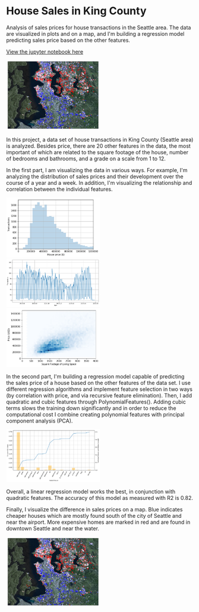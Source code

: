 # House Sales in King County
Analysis of sales prices for house transactions in the Seattle area. The data are visualized in plots and on a map, and I'm building a regression model predicting sales price based on the other features.

[View the jupyter notebook here](https://nbviewer.jupyter.org/github/christopherbronner/house-prices/blob/master/house_prices_deliver.ipynb)

<img src="images/img-map.png" width="50%" height="50%">

In this project, a data set of house transactions in King County (Seattle area) is analyzed. Besides price, there are 20 other features in the data, the most important of which are related to the square footage of the house, number of bedrooms and bathrooms, and a grade on a scale from 1 to 12.

In the first part, I am visualizing the data in various ways. For example, I'm analyzing the distribution of sales prices and their development over the course of a year and a week. In addition, I'm visualizing the relationship and correlation between the individual features.

<img src="images/img-price-histogram.png" width="50%" height="50%">

<img src="images/img-prices-year.png" width="50%" height="50%">

<img src="images/img-price-sqft.png" width="50%" height="50%">

In the second part, I'm building a regression model capable of predicting the sales price of a house based on the other features of the data set. I use different regression algorithms and implement feature selection in two ways (by correlation with price, and via recursive feature elimination). Then, I add quadratic and cubic features through PolynomialFeatures(). Adding cubic terms slows the training down significantly and in order to reduce the computational cost I combine creating polynomial features with principal component analysis (PCA).

<img src="images/img-correlation.png" width="50%" height="50%">

Overall, a linear regression model works the best, in conjunction with quadratic features. The accuracy of this model as measured with R2 is 0.82.

Finally, I visualize the difference in sales prices on a map. Blue indicates cheaper houses which are mostly found south of the city of Seattle and near the airport. More expensive homes are marked in red and are found in downtown Seattle and near the water.

<img src="images/img-map.png" width="50%" height="50%">